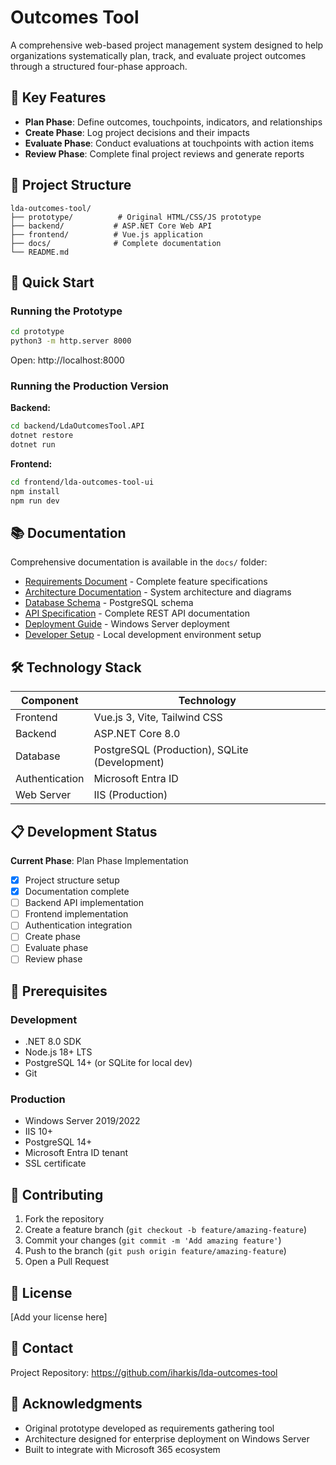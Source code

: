 # Outcomes Tool

A comprehensive web-based project management system designed to help organizations systematically plan, track, and evaluate project outcomes through a structured four-phase approach.

## 🎯 Key Features

- **Plan Phase**: Define outcomes, touchpoints, indicators, and relationships
- **Create Phase**: Log project decisions and their impacts
- **Evaluate Phase**: Conduct evaluations at touchpoints with action items
- **Review Phase**: Complete final project reviews and generate reports

## 📁 Project Structure

```
lda-outcomes-tool/
├── prototype/          # Original HTML/CSS/JS prototype
├── backend/           # ASP.NET Core Web API
├── frontend/          # Vue.js application
├── docs/              # Complete documentation
└── README.md
```

## 🚀 Quick Start

### Running the Prototype

```bash
cd prototype
python3 -m http.server 8000
```

Open: http://localhost:8000

### Running the Production Version

**Backend:**
```bash
cd backend/LdaOutcomesTool.API
dotnet restore
dotnet run
```

**Frontend:**
```bash
cd frontend/lda-outcomes-tool-ui
npm install
npm run dev
```

## 📚 Documentation

Comprehensive documentation is available in the `docs/` folder:

- [Requirements Document](docs/REQUIREMENTS.md) - Complete feature specifications
- [Architecture Documentation](docs/ARCHITECTURE.md) - System architecture and diagrams
- [Database Schema](docs/database_schema.sql) - PostgreSQL schema
- [API Specification](docs/API_SPECIFICATION.md) - Complete REST API documentation
- [Deployment Guide](docs/DEPLOYMENT_GUIDE.md) - Windows Server deployment
- [Developer Setup](docs/DEVELOPER_SETUP.md) - Local development environment setup

## 🛠️ Technology Stack

| Component | Technology |
|-----------|-----------|
| Frontend | Vue.js 3, Vite, Tailwind CSS |
| Backend | ASP.NET Core 8.0 |
| Database | PostgreSQL (Production), SQLite (Development) |
| Authentication | Microsoft Entra ID |
| Web Server | IIS (Production) |

## 📋 Development Status

**Current Phase**: Plan Phase Implementation

- [x] Project structure setup
- [x] Documentation complete
- [ ] Backend API implementation
- [ ] Frontend implementation
- [ ] Authentication integration
- [ ] Create phase
- [ ] Evaluate phase
- [ ] Review phase

## 🔧 Prerequisites

### Development

- .NET 8.0 SDK
- Node.js 18+ LTS
- PostgreSQL 14+ (or SQLite for local dev)
- Git

### Production

- Windows Server 2019/2022
- IIS 10+
- PostgreSQL 14+
- Microsoft Entra ID tenant
- SSL certificate

## 🤝 Contributing

1. Fork the repository
2. Create a feature branch (`git checkout -b feature/amazing-feature`)
3. Commit your changes (`git commit -m 'Add amazing feature'`)
4. Push to the branch (`git push origin feature/amazing-feature`)
5. Open a Pull Request

## 📝 License

[Add your license here]

## 👥 Contact

Project Repository: https://github.com/iharkis/lda-outcomes-tool

## 🙏 Acknowledgments

- Original prototype developed as requirements gathering tool
- Architecture designed for enterprise deployment on Windows Server
- Built to integrate with Microsoft 365 ecosystem
